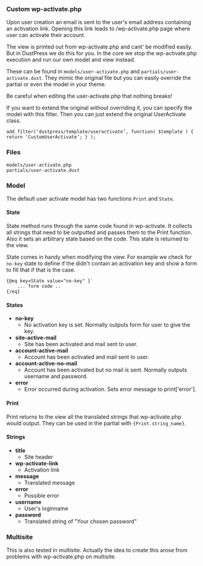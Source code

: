 ### Custom wp-activate.php

Upon user creation an email is sent to the user's email address containing an activation link. Opening this link leads to /wp-activate.php page where user can activate their account.

The view is printed out from wp-activate.php and cant' be modified easily. But in DustPress we do this for you. In the core we stop the wp-activate.php execution and run our own model and view instead.

These can be found in `models/user-activate.php` and `partials/user-activate.dust`. They mimic the original file but you can easily override the partial or even the model in your theme. 

Be careful when editing the user-activate.php that nothing breaks! 

If you want to extend the original without overriding it, you can specify the model with this filter. Then you can just extend the original UserActivate class.
```
add_filter(‘dustpress/template/useractivate’, function( $template ) { return ‘CustomUserActivate’; } );
```

### Files
```
models/user-activate.php
partials/user-activate.dust
```

### Model 
The default user activate model has two functions `Print` and `State`. 
#### State
State method runs through the same code found in wp-activate. It collects all strings that need to be outputted and passes them to the Print function. Also it sets an arbitrary state based on the code. This state is returned to the view.

State comes in handy when modifying the view. For example we check for `no-key` state to define if the didn't contain an activation key and show a form to fill that if that is the case.
```
{@eq key=State value="no-key" }`
    ... form code ..
{/eq}

```

#### States
 - **no-key** 
    - No activation key is set. Normally outputs form for user to give the key.
 - **site-active-mail**
    - Site has been activated and mail sent to user.
 - **account-active-mail**
    - Account has been activated and mail sent to user.
 - **account-active-no-mail**
    - Account has been activated but no mail is sent. Normally outputs username and password.
 - **error**                    
    - Error occurred during activation. Sets error message to print['error'].

#### Print

Print returns to the view all the translated strings that wp-activate.php would output. They can be used in the partial with `{Print.string_name}`. 

#### Strings
- **title** 
    - Site header
- **wp-activate-link** 
    - Activation link
- **message** 
    - Translated message
- **error** 
    - Possible error
- **username** 
    - User's loginname
- **password** 
    - Translated string of "Your chosen password"

### Multisite
This is also tested in multisite. Actually the idea to create this arose from problems with wp-activate.php on multisite.
